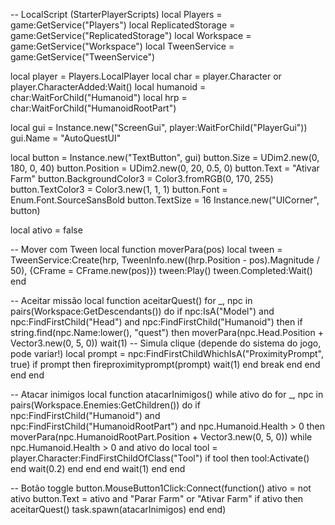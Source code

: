 -- LocalScript (StarterPlayerScripts)
local Players = game:GetService("Players")
local ReplicatedStorage = game:GetService("ReplicatedStorage")
local Workspace = game:GetService("Workspace")
local TweenService = game:GetService("TweenService")

local player = Players.LocalPlayer
local char = player.Character or player.CharacterAdded:Wait()
local humanoid = char:WaitForChild("Humanoid")
local hrp = char:WaitForChild("HumanoidRootPart")

local gui = Instance.new("ScreenGui", player:WaitForChild("PlayerGui"))
gui.Name = "AutoQuestUI"

local button = Instance.new("TextButton", gui)
button.Size = UDim2.new(0, 180, 0, 40)
button.Position = UDim2.new(0, 20, 0.5, 0)
button.Text = "Ativar Farm"
button.BackgroundColor3 = Color3.fromRGB(0, 170, 255)
button.TextColor3 = Color3.new(1, 1, 1)
button.Font = Enum.Font.SourceSansBold
button.TextSize = 16
Instance.new("UICorner", button)

local ativo = false

-- Mover com Tween
local function moverPara(pos)
	local tween = TweenService:Create(hrp, TweenInfo.new((hrp.Position - pos).Magnitude / 50), {CFrame = CFrame.new(pos)})
	tween:Play()
	tween.Completed:Wait()
end

-- Aceitar missão
local function aceitarQuest()
	for _, npc in pairs(Workspace:GetDescendants()) do
		if npc:IsA("Model") and npc:FindFirstChild("Head") and npc:FindFirstChild("Humanoid") then
			if string.find(npc.Name:lower(), "quest") then
				moverPara(npc.Head.Position + Vector3.new(0, 5, 0))
				wait(1)
				-- Simula clique (depende do sistema do jogo, pode variar!)
				local prompt = npc:FindFirstChildWhichIsA("ProximityPrompt", true)
				if prompt then
					fireproximityprompt(prompt)
					wait(1)
				end
				break
			end
		end
	end
end

-- Atacar inimigos
local function atacarInimigos()
	while ativo do
		for _, npc in pairs(Workspace.Enemies:GetChildren()) do
			if npc:FindFirstChild("Humanoid") and npc:FindFirstChild("HumanoidRootPart") and npc.Humanoid.Health > 0 then
				moverPara(npc.HumanoidRootPart.Position + Vector3.new(0, 5, 0))
				while npc.Humanoid.Health > 0 and ativo do
					local tool = player.Character:FindFirstChildOfClass("Tool")
					if tool then
						tool:Activate()
					end
					wait(0.2)
				end
			end
		end
		wait(1)
	end
end

-- Botão toggle
button.MouseButton1Click:Connect(function()
	ativo = not ativo
	button.Text = ativo and "Parar Farm" or "Ativar Farm"
	if ativo then
		aceitarQuest()
		task.spawn(atacarInimigos)
	end
end)
